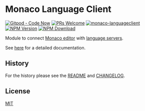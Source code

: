 # Monaco Language Client

[![Gitpod - Code Now](https://img.shields.io/badge/Gitpod-code%20now-blue.svg?longCache=true)](https://gitpod.io#https://github.com/TypeFox/monaco-languageclient)
[![PRs Welcome](https://img.shields.io/badge/PRs-welcome-brightgreen.svg?longCache=true)](https://github.com/TypeFox/monaco-languageclient/labels/help%20wanted)
[![monaco-languageclient](https://github.com/TypeFox/monaco-languageclient/actions/workflows/actions.yml/badge.svg)](https://github.com/TypeFox/monaco-languageclient/actions/workflows/actions.yml)
[![NPM Version](https://img.shields.io/npm/v/monaco-languageclient.svg)](https://www.npmjs.com/package/monaco-languageclient)
[![NPM Download](https://img.shields.io/npm/dt/monaco-languageclient.svg)](https://www.npmjs.com/package/monaco-languageclient)

Module to connect [Monaco editor](https://microsoft.github.io/monaco-editor/) with [language servers](https://microsoft.github.io/language-server-protocol/).

See [here](https://github.com/TypeFox/monaco-languageclient/blob/main/README.md) for a detailed documentation.

## History

For the history please see the [README](https://github.com/TypeFox/monaco-languageclient/blob/main/README.md#latest-important-project-changes) and [CHANGELOG](https://github.com/TypeFox/monaco-languageclient/blob/main/packages/client/CHANGELOG.md).

## License

[MIT](https://github.com/TypeFox/monaco-languageclient/blob/main/packages/client/License.txt)
